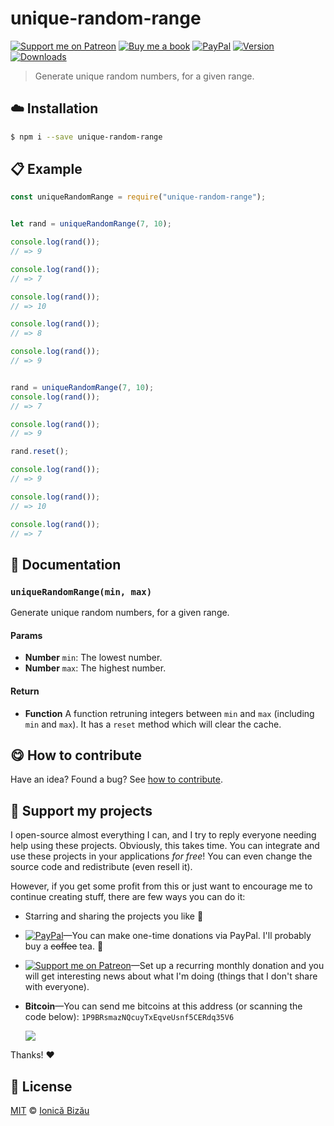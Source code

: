 
# unique-random-range

 [![Support me on Patreon][badge_patreon]][patreon] [![Buy me a book][badge_amazon]][amazon] [![PayPal][badge_paypal_donate]][paypal-donations] [![Version](https://img.shields.io/npm/v/unique-random-range.svg)](https://www.npmjs.com/package/unique-random-range) [![Downloads](https://img.shields.io/npm/dt/unique-random-range.svg)](https://www.npmjs.com/package/unique-random-range)

> Generate unique random numbers, for a given range.

## :cloud: Installation

```sh
$ npm i --save unique-random-range
```


## :clipboard: Example



```js
const uniqueRandomRange = require("unique-random-range");


let rand = uniqueRandomRange(7, 10);

console.log(rand());
// => 9

console.log(rand());
// => 7

console.log(rand());
// => 10

console.log(rand());
// => 8

console.log(rand());
// => 9


rand = uniqueRandomRange(7, 10);
console.log(rand());
// => 7

console.log(rand());
// => 9

rand.reset();

console.log(rand());
// => 9

console.log(rand());
// => 10

console.log(rand());
// => 7
```

## :memo: Documentation


### `uniqueRandomRange(min, max)`
Generate unique random numbers, for a given range.

#### Params
- **Number** `min`: The lowest number.
- **Number** `max`: The highest number.

#### Return
- **Function** A function retruning integers between `min` and `max` (including `min` and `max`). It has a `reset` method which will clear
the cache.



## :yum: How to contribute
Have an idea? Found a bug? See [how to contribute][contributing].


## :sparkling_heart: Support my projects

I open-source almost everything I can, and I try to reply everyone needing help using these projects. Obviously,
this takes time. You can integrate and use these projects in your applications *for free*! You can even change the source code and redistribute (even resell it).

However, if you get some profit from this or just want to encourage me to continue creating stuff, there are few ways you can do it:

 - Starring and sharing the projects you like :rocket:
 - [![PayPal][badge_paypal]][paypal-donations]—You can make one-time donations via PayPal. I'll probably buy a ~~coffee~~ tea. :tea:
 - [![Support me on Patreon][badge_patreon]][patreon]—Set up a recurring monthly donation and you will get interesting news about what I'm doing (things that I don't share with everyone).
 - **Bitcoin**—You can send me bitcoins at this address (or scanning the code below): `1P9BRsmazNQcuyTxEqveUsnf5CERdq35V6`

    ![](https://i.imgur.com/z6OQI95.png)

Thanks! :heart:



## :scroll: License

[MIT][license] © [Ionică Bizău][website]

[badge_patreon]: http://ionicabizau.github.io/badges/patreon.svg
[badge_amazon]: http://ionicabizau.github.io/badges/amazon.svg
[badge_paypal]: http://ionicabizau.github.io/badges/paypal.svg
[badge_paypal_donate]: http://ionicabizau.github.io/badges/paypal_donate.svg
[patreon]: https://www.patreon.com/ionicabizau
[amazon]: http://amzn.eu/hRo9sIZ
[paypal-donations]: https://www.paypal.com/cgi-bin/webscr?cmd=_s-xclick&hosted_button_id=RVXDDLKKLQRJW
[donate-now]: http://i.imgur.com/6cMbHOC.png

[license]: http://showalicense.com/?fullname=Ionic%C4%83%20Biz%C4%83u%20%3Cbizauionica%40gmail.com%3E%20(https%3A%2F%2Fionicabizau.net)&year=2017#license-mit
[website]: https://ionicabizau.net
[contributing]: /CONTRIBUTING.md
[docs]: /DOCUMENTATION.md
